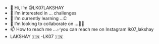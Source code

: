 - 👋 Hi, I’m @LK07LAKSHAY
- 👀 I’m interested in ... challenges
- 🌱 I’m currently learning ...C
- 💞️ I’m looking to collaborate on ...👨‍💻
- 📫 How to reach me ...✅you can reach me on Instagram lk07_lakshay
- LAKSHAY 🇮🇳
-LK07 🇮🇳
<!---
LK07LAKSHAY/LK07LAKSHAY is a ✨ special ✨ repository because its `README.md` (this file) appears on your GitHub profile.
You can click the Preview link to take a look at your changes.
--->
